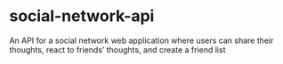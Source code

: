 # social-network-api
An API for a social network web application where users can share their thoughts, react to friends’ thoughts, and create a friend list
